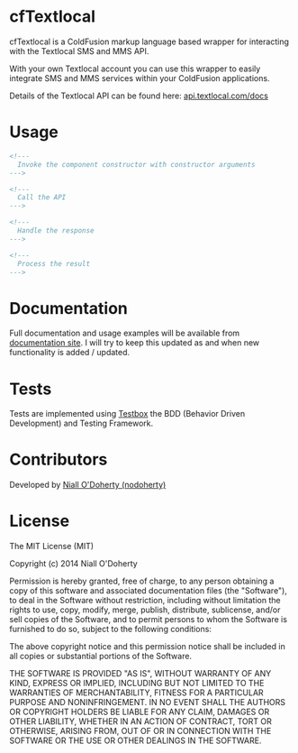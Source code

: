 cfTextlocal
===========

cfTextlocal is a ColdFusion markup language based wrapper for interacting with the Textlocal SMS and MMS API.

With your own Textlocal account you can use this wrapper to easily integrate SMS and MMS services within your ColdFusion applications.

Details of the Textlocal API can be found here: [api.textlocal.com/docs](api.textlocal.com/docs)

Usage
=====

```coldfusion
<!--- 
  Invoke the component constructor with constructor arguments 
--->

<!--- 
  Call the API 
--->

<!--- 
  Handle the response 
--->

<!--- 
  Process the result 
--->

```

Documentation
=============
Full documentation and usage examples will be available from [documentation site](http://nodoherty.github.io/cftextlocal/).  I will try to keep this updated as and when new functionality is added / updated.

Tests
=====
Tests are implemented using [Testbox](http://wiki.coldbox.org/wiki/TestBox.cfm) the BDD (Behavior Driven Development) and Testing Framework.

Contributors
============
Developed by [Niall O'Doherty (nodoherty)](https://github.com/nodoherty)

License
=======

The MIT License (MIT)

Copyright (c) 2014 Niall O'Doherty

Permission is hereby granted, free of charge, to any person obtaining a copy
of this software and associated documentation files (the "Software"), to deal
in the Software without restriction, including without limitation the rights
to use, copy, modify, merge, publish, distribute, sublicense, and/or sell
copies of the Software, and to permit persons to whom the Software is
furnished to do so, subject to the following conditions:

The above copyright notice and this permission notice shall be included in all
copies or substantial portions of the Software.

THE SOFTWARE IS PROVIDED "AS IS", WITHOUT WARRANTY OF ANY KIND, EXPRESS OR
IMPLIED, INCLUDING BUT NOT LIMITED TO THE WARRANTIES OF MERCHANTABILITY,
FITNESS FOR A PARTICULAR PURPOSE AND NONINFRINGEMENT. IN NO EVENT SHALL THE
AUTHORS OR COPYRIGHT HOLDERS BE LIABLE FOR ANY CLAIM, DAMAGES OR OTHER
LIABILITY, WHETHER IN AN ACTION OF CONTRACT, TORT OR OTHERWISE, ARISING FROM,
OUT OF OR IN CONNECTION WITH THE SOFTWARE OR THE USE OR OTHER DEALINGS IN THE
SOFTWARE.



